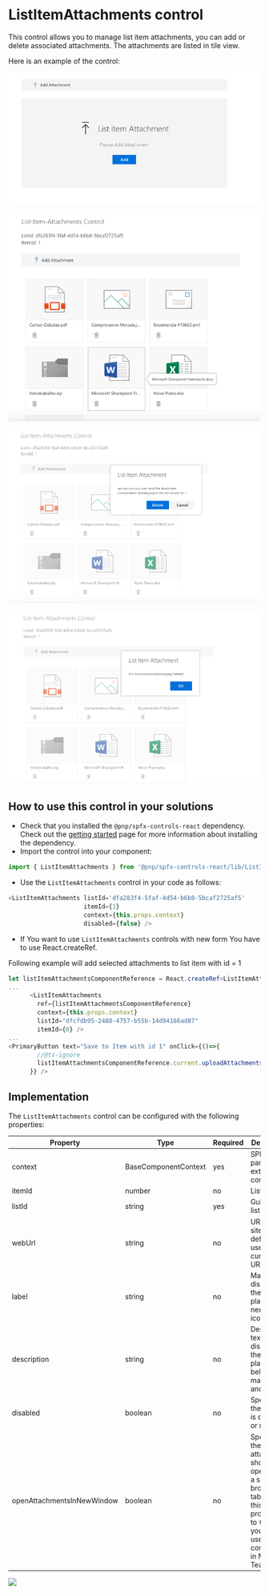 # ListItemAttachments control

This control allows you to manage list item attachments, you can add or delete associated attachments. The attachments are listed in tile view.

Here is an example of the control:

![ListItemAttachments Upload](../assets/ListItemAttachmentsUpload.png)

![ListItemAttachments Tiles](../assets/ListItemAttachmentsTitles.png)

![ListItemAttachments Confirm Delete](../assets/ListItemAttachmentDeleteConfirm.png)

![ListItemAttachments Attachment Deleted ](../assets/ListItemAttachementDeletedMsg.png)

## How to use this control in your solutions

- Check that you installed the `@pnp/spfx-controls-react` dependency. Check out the [getting started](../../#getting-started) page for more information about installing the dependency.
- Import the control into your component:

```TypeScript
import { ListItemAttachments } from '@pnp/spfx-controls-react/lib/ListItemAttachments';
```
- Use the `ListItemAttachments` control in your code as follows:

```TypeScript
<ListItemAttachments listId='dfa283f4-5faf-4d54-b6b8-5bcaf2725af5'
                     itemId={1}
                     context={this.props.context}
                     disabled={false} />
```

- If You want to use `ListItemAttachments` controls with new form You have to use React.createRef.

Following example will add selected attachments to list item with id = 1

```TypeScript
let listItemAttachmentsComponentReference = React.createRef<ListItemAttachments>();
...
      <ListItemAttachments 
        ref={listItemAttachmentsComponentReference} 
        context={this.props.context} 
        listId="dfcfdb95-2488-4757-b55b-14d94166ad87" 
        itemId={0} />
...
<PrimaryButton text="Save to Item with id 1" onClick={()=>{
        //@ts-ignore
        listItemAttachmentsComponentReference.current.uploadAttachments(1);
      }} />
```

## Implementation

The `ListItemAttachments` control can be configured with the following properties:


| Property | Type | Required | Description |
| ---- | ---- | ---- | ---- |
| context | BaseComponentContext | yes | SPFx web part or extention context |
| itemId | number | no | List Item Id  |
| listId | string | yes | Guid of the list. |
| webUrl | string | no | URL of the site. By default it uses the current site URL. |
| label | string | no | Main text to display on the placeholder, next to the icon. |
| description | string | no | Description text to display on the placeholder, below the main text and icon. |
| disabled | boolean | no | Specifies if the control is disabled or not. |
| openAttachmentsInNewWindow | boolean | no | Specifies if the attachment should be openend in a separate browser tab. Use this property set to `true` if you plan to use the component in Microsoft Teams. |

![](https://telemetry.sharepointpnp.com/sp-dev-fx-controls-react/wiki/controls/ListItemAttachments)

